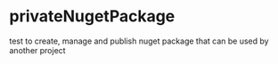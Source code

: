 # privateNugetPackage
test to create, manage and publish nuget package that can be used by another project
